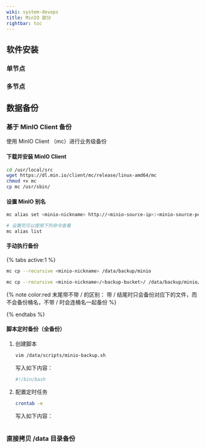 ```yaml
---
wiki: system-devops
title: MinIO 部分
rightbar: toc
---
```


## 软件安装

### 单节点

### 多节点

## 数据备份

### 基于 MinIO Client 备份

使用 MinIO Client （mc）进行业务级备份

#### 下载并安装 MinIO Client

```bash
cd /usr/local/src
wget https://dl.min.io/client/mc/release/linux-amd64/mc
chmod +x mc
cp mc /usr/sbin/
```

#### 设置 MinIO 别名

```bash
mc alias set <minio-nickname> http://<minio-source-ip>:<minio-source-port> <minio-username> <minio-password>

# 设置完可以使用下列命令查看
mc alias list
```

#### 手动执行备份

{% tabs active:1 %}

<!-- tab 备份所有桶 -->

```bash
mc cp --recursive <minio-nickname> /data/backup/minio
```

<!-- tab 备份某个桶 -->
```bash
mc cp --recursive <minio-nickname>/<backup-bucket>/ /data/backup/minio/<backup-bucket>
```

{% note color:red 末尾带不带&nbsp;/&nbsp;的区别： 带&nbsp;/&nbsp;结尾时只会备份对应<backup-bucket>下的文件，而不会备份桶名，不带&nbsp;/&nbsp;时会连桶名一起备份 %}

{% endtabs %}

#### 脚本定时备份（全备份）

1. 创建脚本

   ```bash
   vim /data/scripts/minio-backup.sh
   ```

   写入如下内容：

   ```bash
   #!/bin/bash

   ```

2. 配置定时任务
   
   ```bash
   crontab -e
   ```

   写入如下内容：

   ```bash

   ```
### 直接拷贝 /data 目录备份
